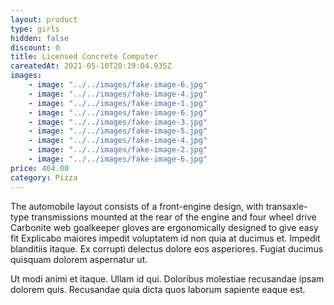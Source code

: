 ```yaml
---
layout: product
type: girls
hidden: false
discount: 0
title: Licensed Concrete Computer
careatedAt: 2021-05-10T20:19:04.935Z
images:
    - image: "../../images/fake-image-6.jpg"
    - image: "../../images/fake-image-4.jpg"
    - image: "../../images/fake-image-1.jpg"
    - image: "../../images/fake-image-6.jpg"
    - image: "../../images/fake-image-3.jpg"
    - image: "../../images/fake-image-5.jpg"
    - image: "../../images/fake-image-4.jpg"
    - image: "../../images/fake-image-2.jpg"
    - image: "../../images/fake-image-6.jpg"
price: 404.00
category: Pizza
---
```

The automobile layout consists of a front-engine design, with transaxle-type transmissions mounted at the rear of the engine and four wheel drive
Carbonite web goalkeeper gloves are ergonomically designed to give easy fit
Explicabo maiores impedit voluptatem id non quia at ducimus et. Impedit blanditiis itaque. Ex corrupti delectus dolore eos asperiores. Fugiat ducimus quisquam dolorem aspernatur ut.
 Ut modi animi et itaque. Ullam id qui. Doloribus molestiae recusandae ipsam dolorem quis. Recusandae quia dicta quos laborum sapiente eaque est.
